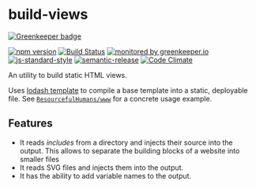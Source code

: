 # build-views

[![Greenkeeper badge](https://badges.greenkeeper.io/RHeactorJS/build-views.svg)](https://greenkeeper.io/)

[![npm version](https://img.shields.io/npm/v/@rheactorjs/build-views.svg)](https://www.npmjs.com/package/@rheactorjs/build-views)
[![Build Status](https://travis-ci.org/RHeactorJS/build-views.svg?branch=master)](https://travis-ci.org/RHeactorJS/build-views)
[![monitored by greenkeeper.io](https://img.shields.io/badge/greenkeeper.io-monitored-brightgreen.svg)](http://greenkeeper.io/) 
[![js-standard-style](https://img.shields.io/badge/code%20style-standard-brightgreen.svg)](http://standardjs.com/)
[![semantic-release](https://img.shields.io/badge/semver-semantic%20release-e10079.svg)](https://github.com/semantic-release/semantic-release)
[![Code Climate](https://codeclimate.com/github/RHeactorJS/build-views/badges/gpa.svg)](https://codeclimate.com/github/RHeactorJS/build-views)

An utility to build static HTML views.

Uses [lodash template](https://lodash.com/docs/4.17.2#template) to compile a base template into a static, deployable file. See [`ResourcefulHumans/www`](https://github.com/ResourcefulHumans/www/blob/master/Makefile) for a concrete usage example.

## Features

- It reads *includes* from a directory and injects their source into the output. This allows to separate the building blocks of a website into smaller files
- It reads SVG files and injects them into the output.
- It has the ability to add variable names to the output.
